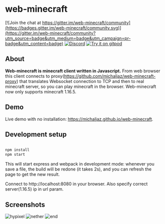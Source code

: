 # web-minecraft

[![Join the chat at https://gitter.im/web-minecraft/community](https://badges.gitter.im/web-minecraft/community.svg)](https://gitter.im/web-minecraft/community?utm_source=badge&utm_medium=badge&utm_campaign=pr-badge&utm_content=badge)
[![Discord](https://img.shields.io/badge/chat-on%20discord-brightgreen.svg)](https://discord.gg/h6DQzDx2G7)
[![Try it on gitpod](https://img.shields.io/badge/try-on%20gitpod-brightgreen.svg)](https://gitpod.io/#https://github.com/michaljaz/web-minecraft)
## About

**Web-minecraft is minecraft client written in Javascript.** From web browser this client connects to proxy(https://github.com/michaljaz/web-minecraft-proxy) that translates Websocket connection to TCP and then to real minecraft server, so you can play minecraft in the browser. Web-minecraft now only supports minecraft 1.16.5.

## Demo
Live demo with no installation: https://michaljaz.github.io/web-minecraft.

## Development setup

```bash

npm install
npm start
```
This will start express and webpack in development mode: whenever you save a file, the build will be redone (it takes 2s), and you can refresh the page to get the new result.

Connect to http://localhost:8080 in your browser. Also specify correct server(1.16.5) ip in url param.


## Screenshots
![hypixel](https://i.ibb.co/bPh99MV/hypixel.png "hypixel")
![nether](https://i.ibb.co/jzZVrT2/Screenshot-from-2021-01-27-21-13-37.png "nether")
![end](https://i.ibb.co/tKmnJ8D/Screenshot-from-2021-01-27-21-16-12.png "end")
